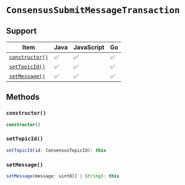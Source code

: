 # `ConsensusSubmitMessageTransaction`

## Support

| Item | Java | JavaScript | Go
| - | - | - | - |
| [`constructor()`](#new) | ✅ | ✅ | ✅
| [`setTopicId()`](#setTopicId) | ✅ | ✅ | ✅
| [`setMessage()`](#setMessage) | ✅ | ✅ | ✅

## Methods

### `constructor()`

```typescript
constructor()
```
### `setTopicId()`

```typescript
setTopicId(id: ConsensusTopicId): this
```

### `setMessage()`

```typescript
setMessage(message: uint8[] | String): this
```
